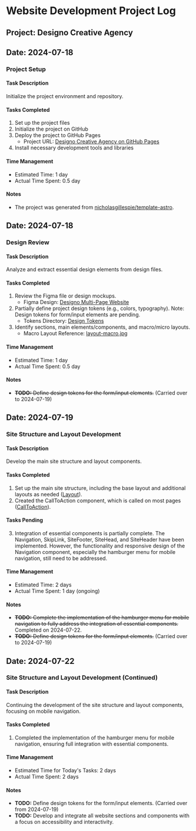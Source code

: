 # Website Development Project Log

## Project: Designo Creative Agency

## Date: 2024-07-18

### Project Setup

#### Task Description

Initialize the project environment and repository.

#### Tasks Completed

1. Set up the project files
2. Initialize the project on GitHub
3. Deploy the project to GitHub Pages
   - Project URL: [Designo Creative Agency on GitHub Pages](https://nicholasgillespie.github.io/designo-creative-agency/)
4. Install necessary development tools and libraries

#### Time Management

- Estimated Time: 1 day
- Actual Time Spent: 0.5 day

#### Notes

- The project was generated from [nicholasgillespie/template-astro](https://github.com/nicholasgillespie/template-astro).

## Date: 2024-07-18

### Design Review

#### Task Description

Analyze and extract essential design elements from design files.

#### Tasks Completed

1. Review the Figma file or design mockups.
   - Figma Design: [Designo Multi-Page Website](https://www.figma.com/design/RB7sXbL1kX3kaEbbtCCe5q/designo-multi-page-website?node-id=0-1)
2. Partially define project design tokens (e.g., colors, typography). Note: Design tokens for form/input elements are pending.
   - Tokens Directory: [Design Tokens](../../src/styles/00-settings)
3. Identify sections, main elements/components, and macro/micro layouts.
   - Macro Layout Reference: [layout-macro.jpg](../design/layout-macro.jpg)

#### Time Management

- Estimated Time: 1 day
- Actual Time Spent: 0.5 day

#### Notes

- ~~**TODO:** Define design tokens for the form/input elements.~~ (Carried over to 2024-07-19)

## Date: 2024-07-19

### Site Structure and Layout Development

#### Task Description

Develop the main site structure and layout components.

#### Tasks Completed

1. Set up the main site structure, including the base layout and additional layouts as needed ([Layout](../../src/layouts/Layout.astro)).
2. Created the CallToAction component, which is called on most pages ([CallToAction](../../src/components/CompCallToAction.astro)).

#### Tasks Pending

3. Integration of essential components is partially complete. The Navigation, SkipLink, SiteFooter, SiteHead, and SiteHeader have been implemented. However, the functionality and responsive design of the Navigation component, especially the hamburger menu for mobile navigation, still need to be addressed.

#### Time Management

- Estimated Time: 2 days
- Actual Time Spent: 1 day (ongoing)

#### Notes

- ~~**TODO:** Complete the implementation of the hamburger menu for mobile navigation to fully address the integration of essential components.~~ Completed on 2024-07-22.
- ~~**TODO:** Define design tokens for the form/input elements.~~ (Carried over to 2024-07-19)

## Date: 2024-07-22

### Site Structure and Layout Development (Continued)

#### Task Description

Continuing the development of the site structure and layout components, focusing on mobile navigation.

#### Tasks Completed

1. Completed the implementation of the hamburger menu for mobile navigation, ensuring full integration with essential components.

#### Time Management

- Estimated Time for Today's Tasks: 2 days
- Actual Time Spent: 2 days

#### Notes

- **TODO:** Define design tokens for the form/input elements. (Carried over from 2024-07-19)
- **TODO:** Develop and integrate all website sections and components with a focus on accessibility and interactivity.

<!-- # Progress Log

## Project Duration

The project was actively developed over a period of {DURATION} full days, starting on {START_DATE}, and concluding on {END_DATE}.

---

## [Date] - [Session]

### [Task Category]

- [Your tasks here] -->
